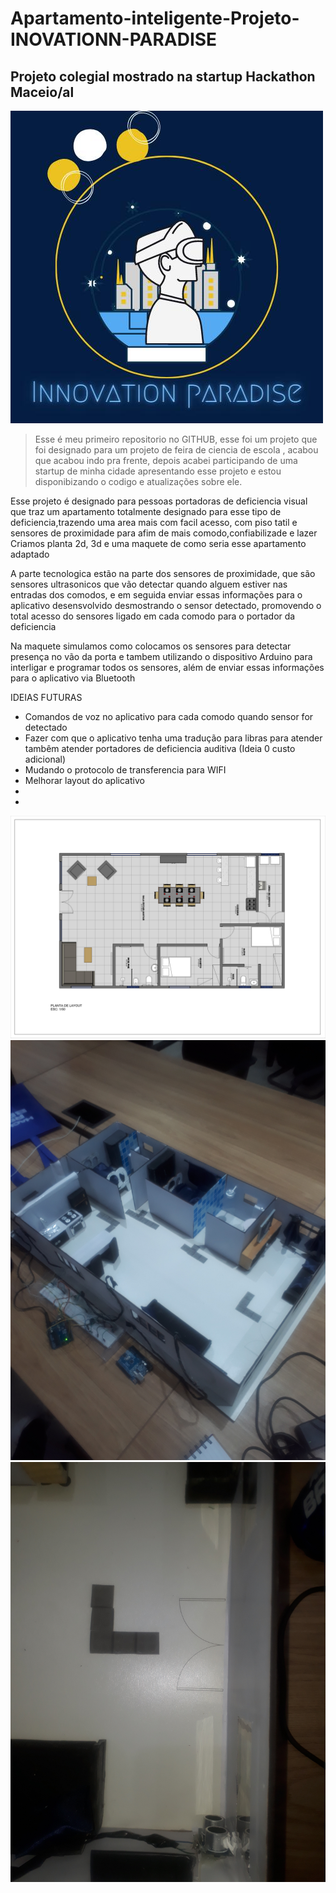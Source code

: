 # Apartamento-inteligente-Projeto-INOVATIONN-PARADISE
## Projeto colegial mostrado na startup Hackathon Maceio/al

![imagens](logoinnovationparadise.jpeg)

> Esse é meu primeiro repositorio no GITHUB,
esse foi um projeto que foi designado para um projeto de feira de ciencia de escola , acabou que acabou indo pra frente, depois acabei participando de uma startup de minha cidade apresentando esse projeto e estou disponibizando o codigo e atualizações sobre ele.

Esse projeto é designado para pessoas portadoras de deficiencia visual que traz um apartamento totalmente designado para esse tipo de deficiencia,trazendo uma area mais com facil acesso, com piso tatil e sensores de proximidade para afim de mais comodo,confiabilizade e lazer
Criamos planta 2d, 3d e uma maquete de como seria esse apartamento adaptado

A parte tecnologica estão na parte dos sensores de proximidade, que são sensores ultrasonicos que vão detectar quando alguem estiver nas entradas dos comodos, e em seguida enviar essas informações para o aplicativo desensvolvido desmostrando o sensor detectado, promovendo o total acesso do sensores ligado em cada comodo para o portador da deficiencia

Na maquete simulamos como colocamos os sensores para detectar presença no vão da porta e tambem utilizando o dispositivo Arduino para interligar e programar todos os sensores, além de enviar essas informações para o aplicativo via Bluetooth



IDEIAS FUTURAS
- Comandos de voz no aplicativo para cada comodo quando sensor for detectado
- Fazer com que o aplicativo tenha uma tradução para libras para atender tambêm atender portadores de deficiencia auditiva (Ideia 0 custo adicional)
- Mudando o protocolo de transferencia para WIFI
- Melhorar layout do aplicativo
- 
- 

![imagens](plantaprojeto.jpg)
![imagens](mostrandomaquete.jpg)
![imagens](mostrandomaquete2.jpg)
